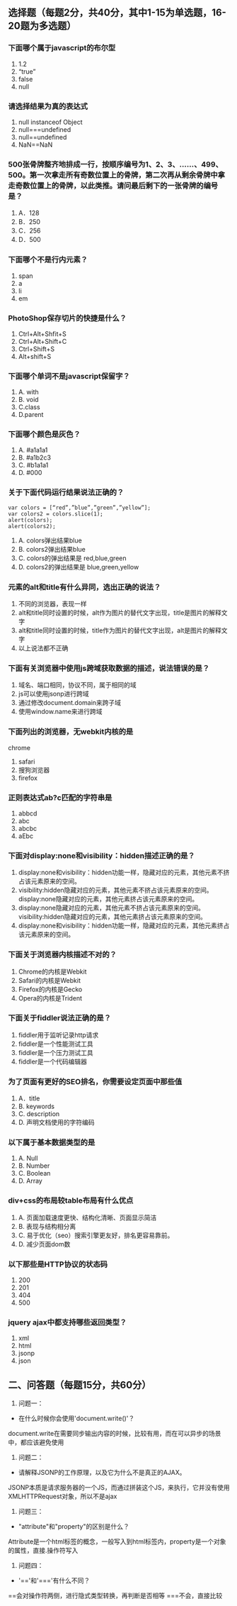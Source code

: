 ## 选择题（每题2分，共40分，其中1-15为单选题，16-20题为多选题）

### 下面哪个属于javascript的布尔型

1. 1.2
2. “true”
3. false
4. null

### 请选择结果为真的表达式

1. null instanceof Object
2. null===undefined
3. null==undefined
4. NaN==NaN

### 500张骨牌整齐地排成一行，按顺序编号为1、2、3、……、499、500。第一次拿走所有奇数位置上的骨牌，第二次再从剩余骨牌中拿走奇数位置上的骨牌，以此类推。请问最后剩下的一张骨牌的编号是？

1. A．128
2. B．250
3. C．256
4. D．500

### 下面哪个不是行内元素？

1. span
2. a
3. li
4. em

### PhotoShop保存切片的快捷是什么？

1. Ctrl+Alt+Shfit+S
2. Ctrl+Alt+Shift+C
3. Ctrl+Shift+S
4. Alt+shift+S

### 下面哪个单词不是javascript保留字？

1. A. with
2. B. void
3. C.class
4. D.parent

### 下面哪个颜色是灰色？

1. A. #a1a1a1
2. B. #a1b2c3
3. C. #b1a1a1
4. D. #000

### 关于下面代码运行结果说法正确的？

```
var colors = [“red”,”blue”,”green”,”yellow”];
var colors2 = colors.slice(1);
alert(colors);
alert(colors2);
```

1. A. colors弹出结果blue
2. B. colors2弹出结果blue
3. C. colors的弹出结果是 red,blue,green
4. D. colors2的弹出结果是 blue,green,yellow

### 元素的alt和title有什么异同，选出正确的说法？

1. 不同的浏览器，表现一样
2. alt和title同时设置的时候，alt作为图片的替代文字出现，title是图片的解释文字
3. alt和title同时设置的时候，title作为图片的替代文字出现，alt是图片的解释文字
4. 以上说法都不正确

### 下面有关浏览器中使用js跨域获取数据的描述，说法错误的是？

1. 域名、端口相同，协议不同，属于相同的域
2. js可以使用jsonp进行跨域
3. 通过修改document.domain来跨子域
4. 使用window.name来进行跨域

### 下面列出的浏览器，无webkit内核的是

chrome

1. safari
2. 搜狗浏览器
3. firefox

### 正则表达式ab?c匹配的字符串是

1. abbcd
2. abc
3. abcbc
4. aEbc

### 下面对display:none和visibility：hidden描述正确的是？

1. display:none和visibility：hidden功能一样，隐藏对应的元素，其他元素不挤占该元素原来的空间。
2. visibility:hidden隐藏对应的元素，其他元素不挤占该元素原来的空间。display:none隐藏对应的元素，其他元素挤占该元素原来的空间。
3. display:none隐藏对应的元素，其他元素不挤占该元素原来的空间。visibility:hidden隐藏对应的元素，其他元素挤占该元素原来的空间。
4. display:none和visibility：hidden功能一样，隐藏对应的元素，其他元素挤占该元素原来的空间。

### 下面关于浏览器内核描述不对的？

1. Chrome的内核是Webkit
2. Safari的内核是Webkit
3. Firefox的内核是Gecko
4. Opera的内核是Trident

### 下面关于fiddler说法正确的是？

1. fiddler用于监听记录http请求
2. fiddler是一个性能测试工具
3. fiddler是一个压力测试工具
4. fiddler是一个代码编辑器

### 为了页面有更好的SEO排名，你需要设定页面中那些值

1. A．title
2. B. keywords
3. C. description
4. D. 声明文档使用的字符编码

### 以下属于基本数据类型的是

1. A. Null
2. B. Number
3. C. Boolean
4. D. Array

### div+css的布局较table布局有什么优点

1. A. 页面加载速度更快、结构化清晰、页面显示简洁
2. B. 表现与结构相分离
3. C. 易于优化（seo）搜索引擎更友好，排名更容易靠前。
4. D. 减少页面dom数

### 以下那些是HTTP协议的状态码

1. 200
2. 201
3. 404
4. 500

### jquery ajax中都支持哪些返回类型？

1. xml
2. html
3. jsonp
4. json

## 二、问答题（每题15分，共60分）

1. 问题一：

- 在什么时候你会使用'document.write()'？

document.write在需要同步输出内容的时候，比较有用，而在可以异步的场景中，都应该避免使用

1. 问题二：

- 请解释JSONP的工作原理，以及它为什么不是真正的AJAX。

JSONP本质是请求服务器的一个JS，而通过拼装这个JS，来执行，它并没有使用XMLHTTPRequest对象，所以不是ajax

1. 问题三：

- "attribute"和"property"的区别是什么？

Attribute是一个html标签的概念，一般写入到html标签内，property是一个对象的属性，直接.操作符写入

1. 问题四：

- '=='和'==='有什么不同？

==会对操作符两侧，进行隐式类型转换，再判断是否相等
===不会，直接比较